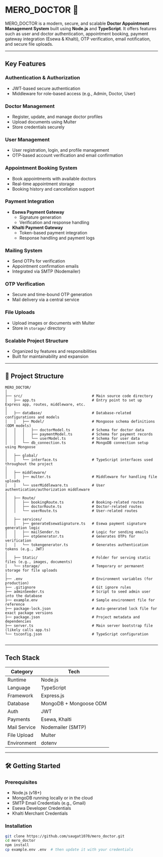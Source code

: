 # MERO_DOCTOR 🏥

MERO_DOCTOR is a modern, secure, and scalable **Doctor Appointment Management System** built using **Node.js** and **TypeScript**. It offers features such as user and doctor authentication, appointment booking, payment gateway integration (Esewa & Khalti), OTP verification, email notification, and secure file uploads.

---

##  Key Features

###  Authentication & Authorization
- JWT-based secure authentication
- Middleware for role-based access (e.g., Admin, Doctor, User)

###  Doctor Management
- Register, update, and manage doctor profiles
- Upload documents using Multer
- Store credentials securely

###  User Management
- User registration, login, and profile management
- OTP-based account verification and email confirmation

###  Appointment Booking System
- Book appointments with available doctors
- Real-time appointment storage
- Booking history and cancellation support

###  Payment Integration
- **Esewa Payment Gateway**
  - Signature generation
  - Verification and response handling
- **Khalti Payment Gateway**
  - Token-based payment integration
  - Response handling and payment logs

###  Mailing System
- Send OTPs for verification
- Appointment confirmation emails
- Integrated via SMTP (Nodemailer)

###  OTP Verification
- Secure and time-bound OTP generation
- Mail delivery via a central service

###  File Uploads
- Upload images or documents with Multer
- Store in `storage/` directory

###  Scalable Project Structure
- Organized by features and responsibilities
- Built for maintainability and expansion

---

## 📁 Project Structure



```fileStructure
MERO_DOCTOR/
│
├── src/                                # Main source code directory
│   ├── app.ts                          # Entry point to set up Express app, routes, middleware, etc.
│
│   ├── dataBase/                       # Database-related configurations and models
│   │   ├── Model/                      # Mongoose schema definitions (ODM models)
│   │   │   ├── doctorModel.ts          # Schema for doctor data
│   │   │   ├── paymentModel.ts         # Schema for payment records
│   │   │   └── userModel.ts            # Schema for user data
│   │   └── db_connection.ts            # MongoDB connection setup using Mongoose
│
│   ├── global/                         
│   │   └── interface.ts                # TypeScript interfaces used throughout the project
│
│   ├── middleware/                    
│   │   ├── multer.ts                   # Middleware for handling file uploads
│   │   └── userMiddleware.ts           # User authentication/authorization middleware
│
│   ├── Route/                          
│   │   ├── bookingRoute.ts             # Booking-related routes
│   │   ├── doctorRoute.ts              # Doctor-related routes
│   │   └── userRoute.ts                # User-related routes
│
│   ├── services/                       
│   │   ├── generateEsewaSignature.ts   # Esewa payment signature generation logic
│   │   ├── mailSender.ts               # Logic for sending emails
│   │   ├── otpGenerator.ts             # Generates OTPs for verification
│   │   └── tokengenerator.ts           # Generates authentication tokens (e.g., JWT)
│
│   ├── Static/                         # Folder for serving static files (e.g., images, documents)
│   └── storage/                        # Temporary or permanent storage for file uploads
│
├── .env                                # Environment variables (for production)
├── .gitignore                          # Git ignore rules
├── adminSeeder.ts                      # Script to seed admin user into the database
├── example.env                         # Sample environment file for reference
├── package-lock.json                   # Auto-generated lock file for exact package versions
├── package.json                        # Project metadata and dependencies
├── server.ts                           # Main server bootstrap file (likely calls app.ts)
└── tsconfig.json                       # TypeScript configuration


```


---

##  Tech Stack

| Category      | Tech                     |
|---------------|--------------------------|
| Runtime       | Node.js                  |
| Language      | TypeScript               |
| Framework     | Express.js               |
| Database      | MongoDB + Mongoose ODM   |
| Auth          | JWT                      |
| Payments      | Esewa, Khalti            |
| Mail Service  | Nodemailer (SMTP)        |
| File Upload   | Multer                   |
| Environment   | dotenv                   |

---

## 🛠️ Getting Started

### Prerequisites

- Node.js (v18+)
- MongoDB running locally or in the cloud
- SMTP Email Credentials (e.g., Gmail)
- Esewa Developer Credentials
- Khalti Merchant Credentials

### Installation

```bash
git clone https://github.com/saugat1070/mero_doctor.git
cd mero_doctor
npm install
cp example.env .env  # then update it with your credentials
